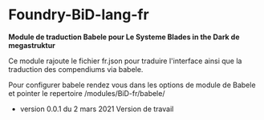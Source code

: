 # Foundry-BiD-lang-fr
<b>Module de traduction Babele pour Le Systeme Blades in the Dark de megastruktur</b>

<p>Ce module rajoute le fichier fr.json pour traduire l'interface ainsi que la traduction des compendiums via babele.</p>
<p>Pour configurer babele rendez vous dans les options de module de Babele et pointer le repertoire /modules/BiD-fr/babele/</p>

* version 0.0.1 du 2 mars 2021
Version de travail
